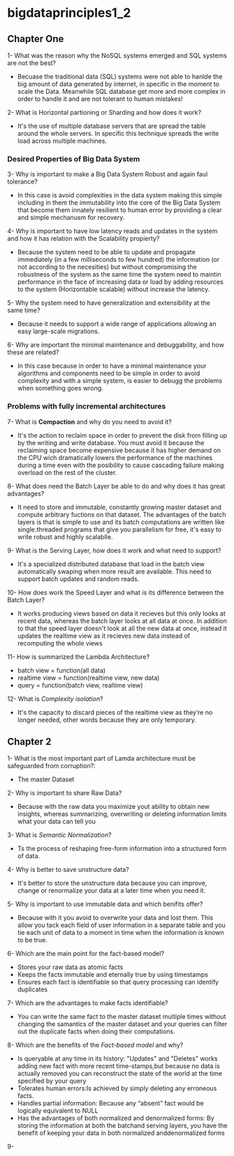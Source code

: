 # bigdataprinciples1_2

## Chapter One

1- What was the reason why the NoSQL systems emerged and SQL systems are not the best?
* Becuase the traditional data (SQL) systems were not able to hanlde the big amount of data generated by internet, in specific in the moment to scale the Data. Meanwhile SQL database get more and more complex in order to handle it and are not tolerant to human mistakes!

2- What is Horizontal partioning or Sharding and how does it work? 
* It's the use of multiple database servers that are spread the table around the whole servers. In specific this technique spreads the write load across multiple machines. 

### Desired Properties of Big Data System

3- Why is important to make a Big Data System Robust and again faul tolerance?
* In this case is avoid complexities in the data system making this simple including in them the immutability into the core of the Big Data System that become them innately resilient to human error by providing a clear and simple mechanusm for recovery.

4- Why is important to have low latency reads and updates in the system and how it has relation with the Scalability propierty?
* Because the system need to be able to update and propagate immediately (in a few milliseconds to few hundred) the information (or not according to the necesities) but without compromising the robustness of the system as the same time the system need to maintin performance in the face of increasing data or load by adding resources to the system (Horizontable scalable) without increase the latency.

5- Why the system need to have generalization and extensibility at the same time? 
* Because it needs to support a wide range of applications allowing an easy large-scale migrations.

6- Why are important the minimal maintenance and debuggability, and how these are related?
* In this case because in order to have a minimal maintenance your algorithms and components need to be simple in order to avoid complexity and with a simple system, is easier to debugg the problems when something goes wrong. 

### Problems with fully incremental architectures

7- What is **Compaction** and why do you need to avoid it?
* It's the action to reclaim space in order to prevent the disk from filling up by the writing and write database. You must avoid it because the reclaiming space become expensive because it has higher demand on the CPU wich dramatically lowers the performance of the machines during a time even with the posibility to cause cascading failure making overload on the rest of the cluster.

8- What does need the Batch Layer be able to do and why does it has great advantages?
* It need to store and immutable, constantly growing master dataset and compute arbitrary fuctions on that dataset. The advantages of the batch layers is that is simple to use and its batch computations are written like single.threaded programs that give you parallelism for free, it's easy to write robust and highly scalablle.

9- What is the Serving Layer, how does it work and what need to support?
* It's a specialized distributed database that load in the batch view automatically swaping when more result are available. This need to support batch updates and random reads.

10- How does work the Speed Layer and what is its difference between the Batch Layer?
* It works producing views based on data it recieves but this only looks at recent data, whereas the batch layer looks at all data at once. In addition to that the speed layer doesn't look at all the new data at once, instead it updates the realtime view as it recieves new data instead of recomputing the whole views

11- How is summarized the Lambda Architecture?
* batch view = function(all data)
* realtime view = function(realtime view, new data)
* query = function(batch view, realtime view)

12- What is *Complexity isolation*?
* It's the capacity to discard  pieces  of  the  realtime  view  as  they’re  no  longer needed, other words because they are only temporary.

## Chapter 2

1- What is the most important part of Lamda architecture must be safeguarded from corruption?:
* The master Dataset

2- Why is important to share Raw Data?
* Because with the raw data you maximize yout ability to obtain new insights, whereas summarizing, overwriting or deleting information limits what your data can tell you

3- What is *Semantic Normalization*?
* Ts  the  process  of  reshaping  free-form information into a structured form of data.

4- Why is better to save unstructure data?
* It's better to store the unstructure data because you can improve, change or renormalize your data at a later time when you need it.

5- Why is important to use immutable data and which benifits offer?
* Because with it you avoid to overwrite your data and lost them. This allow you tack each field of user information in a separate table and you tie each unit of data to a moment in time when the information is known to be true.

6- Which are the main point for the fact-based model?
* Stores your raw data as atomic facts
* Keeps the facts immutable and eternally true by using timestamps 
* Ensures each fact is identifiable so that query processing can identify duplicates

7- Which are the advantages to make facts identifiable?
* You can write the same fact to the master dataset multiple times without changing the samantics of the master dataset and your queries can filter out the duplicate facts when doing their computations.

8- Which are the benefits of the *Fact-based model* and why?
* Is queryable at any time in its history: "Updates" and "Deletes" works adding new fact with more recent time-stamps,but because no data is actually removed you can reconstruct the state of the world at the time specified by your query
* Tolerates human errors:Is achieved by simply deleting any erroneous facts.
* Handles partial information: Because any  “absent”  fact  would  be  logically  equivalent  to  NULL
* Has the advantages of both normalized and denormalized forms: By storing the information at both the batchand serving layers, you have the benefit of keeping your data in both normalized anddenormalized forms

9- 
